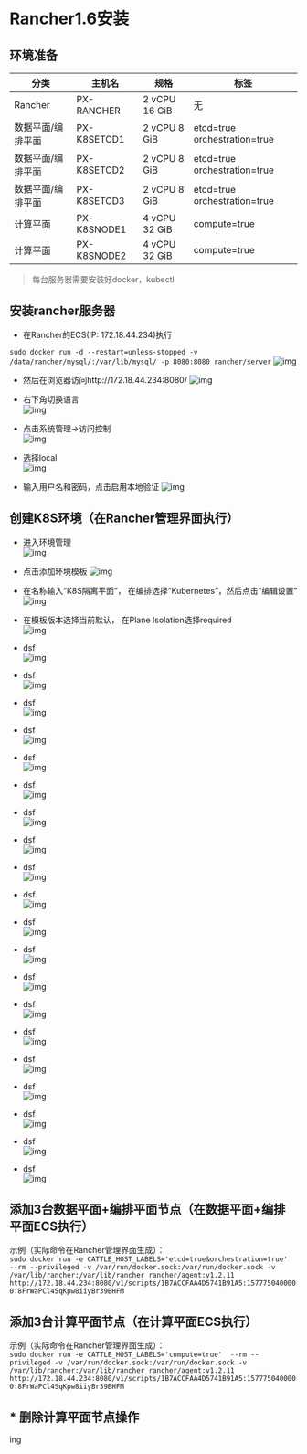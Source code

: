 # Rancher1.6安装
## 环境准备
| 分类 | 主机名 | 规格 | 标签 |
| --- | --- | --- | --- |
| Rancher | PX-RANCHER | 2 vCPU 16 GiB | 无 |
| 数据平面/编排平面 | PX-K8SETCD1 | 2 vCPU 8 GiB | etcd=true orchestration=true |
| 数据平面/编排平面 | PX-K8SETCD2 | 2 vCPU 8 GiB | etcd=true orchestration=true |
| 数据平面/编排平面 | PX-K8SETCD3 | 2 vCPU 8 GiB | etcd=true orchestration=true |
| 计算平面 | PX-K8SNODE1 | 4 vCPU 32 GiB | compute=true |
| 计算平面 | PX-K8SNODE2 | 4 vCPU 32 GiB | compute=true |

> 每台服务器需要安装好docker，kubectl 

## 安装rancher服务器
- 在Rancher的ECS(IP: 172.18.44.234)执行  

`sudo docker run -d --restart=unless-stopped -v /data/rancher/mysql/:/var/lib/mysql/ -p 8080:8080 rancher/server`
![img](images/rancher1.6/rancher-install.png)

- 然后在浏览器访问http://172.18.44.234:8080/
![img](images/rancher1.6/rancher-1.png)

- 右下角切换语言  
![img](images/rancher1.6/rancher-2.png)

- 点击系统管理->访问控制  
![img](images/rancher1.6/rancher-3.png)

- 选择local  
![img](images/rancher1.6/rancher-4.png)

- 输入用户名和密码，点击启用本地验证
![img](images/rancher1.6/rancher-5.png)

## 创建K8S环境（在Rancher管理界面执行）
- 进入环境管理  
![img](images/rancher1.6/rancher-6.png)

- 点击添加环境模板 
![img](images/rancher1.6/rancher-7.png)

- 在名称输入“K8S隔离平面”， 在编排选择“Kubernetes”，然后点击“编辑设置”  
![img](images/rancher1.6/rancher-8.png)

- 在模板版本选择当前默认， 在Plane Isolation选择required  
![img](images/rancher1.6/rancher-9.png)

- dsf  
![img](images/rancher1.6/rancher-10.png)

- dsf  
![img](images/rancher1.6/rancher-11.png)

- dsf  
![img](images/rancher1.6/rancher-12.png)

- dsf  
![img](images/rancher1.6/rancher-13.png)

- dsf  
![img](images/rancher1.6/rancher-14.png)

- dsf  
![img](images/rancher1.6/rancher-15.png)

- dsf  
![img](images/rancher1.6/rancher-16.png)

- dsf  
![img](images/rancher1.6/rancher-17.png)

- dsf  
![img](images/rancher1.6/rancher-18.png)

- dsf  
![img](images/rancher1.6/rancher-19.png)

- dsf  
![img](images/rancher1.6/rancher-20.png)

- dsf  
![img](images/rancher1.6/rancher-21.png)

- dsf  
![img](images/rancher1.6/rancher-22.png)

- dsf  
![img](images/rancher1.6/rancher-23.png)

- dsf  
![img](images/rancher1.6/rancher-24.png)

- dsf  
![img](images/rancher1.6/rancher-25.png)

- dsf  
![img](images/rancher1.6/rancher-26.png)

- dsf  
![img](images/rancher1.6/rancher-27.png)

- dsf  
![img](images/rancher1.6/rancher-28.png)

- dsf  
![img](images/rancher1.6/rancher-29.png)





## 添加3台数据平面+编排平面节点（在数据平面+编排平面ECS执行）
示例（实际命令在Rancher管理界面生成）：  
`sudo docker run -e CATTLE_HOST_LABELS='etcd=true&orchestration=true'  --rm --privileged -v /var/run/docker.sock:/var/run/docker.sock -v /var/lib/rancher:/var/lib/rancher rancher/agent:v1.2.11 http://172.18.44.234:8080/v1/scripts/1B7ACCFAA4D5741B91A5:1577750400000:8FrWaPCl4SqKpw8iiyBr39BHFM`

## 添加3台计算平面节点（在计算平面ECS执行）
示例（实际命令在Rancher管理界面生成）：  
`sudo docker run -e CATTLE_HOST_LABELS='compute=true'  --rm --privileged -v /var/run/docker.sock:/var/run/docker.sock -v /var/lib/rancher:/var/lib/rancher rancher/agent:v1.2.11 http://172.18.44.234:8080/v1/scripts/1B7ACCFAA4D5741B91A5:1577750400000:8FrWaPCl4SqKpw8iiyBr39BHFM`



## \* 删除计算平面节点操作
ing